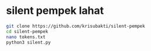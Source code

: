 # silent pempek lahat
``` sh
git clone https://github.com/krisubakti/silent-pempek
cd silent-pempek
nano tokens.txt
python3 silent.py
